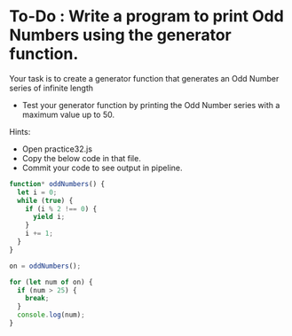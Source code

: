 #  To-Do : Write a program to print Odd Numbers using the generator function.
Your task is to create a generator function that generates an Odd Number series of infinite length

- Test your generator function by printing the Odd Number series with a maximum value up to 50.

Hints:

- Open practice32.js
- Copy the below code in that file.
- Commit your code to see output in pipeline.

```js
function* oddNumbers() {
  let i = 0;
  while (true) {
    if (i % 2 !== 0) {
      yield i;
    }
    i += 1;
  }
}

on = oddNumbers();

for (let num of on) {
  if (num > 25) {
    break;
  }
  console.log(num);
}
```